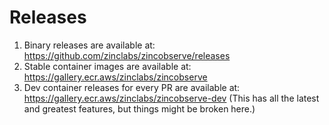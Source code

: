 # Releases

1. Binary releases are available at: <https://github.com/zinclabs/zincobserve/releases>
1. Stable container images are available at: <https://gallery.ecr.aws/zinclabs/zincobserve>
1. Dev container releases for every PR are available at: <https://gallery.ecr.aws/zinclabs/zincobserve-dev> (This has all the latest and greatest features, but things might be broken here.)


